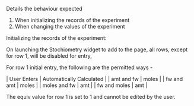 Details the behaviour expected 
1. When initializing the records of the experiment
2. When changing the values of the experiment

Initializing the records of the experiment:

On launching the Stochiometry widget to add to the page, all rows, except for row 1,
will be disabled for entry,

For row 1 initial entry, the following are the permitted ways - 

| User Enters | Automatically Calculated |
| amt and fw | moles |
| fw and amt | moles  |
| moles and fw | amt |
| fw and moles | amt |

The equiv value for row 1 is set to 1 and cannot be edited by the user.
